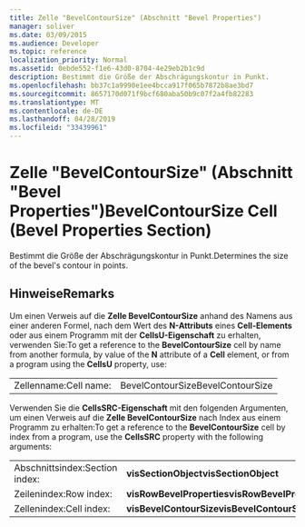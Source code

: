 ```yaml
---
title: Zelle "BevelContourSize" (Abschnitt "Bevel Properties")
manager: soliver
ms.date: 03/09/2015
ms.audience: Developer
ms.topic: reference
localization_priority: Normal
ms.assetid: 0ebde552-f1e6-43d0-8704-4e29eb2b1c9d
description: Bestimmt die Größe der Abschrägungskontur in Punkt.
ms.openlocfilehash: bb37c1a9990e1ee4bcca917f065b7872b8ae3bd7
ms.sourcegitcommit: 8657170d071f9bcf680aba50b9c07f2a4fb82283
ms.translationtype: MT
ms.contentlocale: de-DE
ms.lasthandoff: 04/28/2019
ms.locfileid: "33439961"
---
```

# <a name="bevelcontoursize-cell-bevel-properties-section"></a><span data-ttu-id="51577-103">Zelle "BevelContourSize" (Abschnitt "Bevel Properties")</span><span class="sxs-lookup"><span data-stu-id="51577-103">BevelContourSize Cell (Bevel Properties Section)</span></span>

<span data-ttu-id="51577-104">Bestimmt die Größe der Abschrägungskontur in Punkt.</span><span class="sxs-lookup"><span data-stu-id="51577-104">Determines the size of the bevel's contour in points.</span></span> 
  
## <a name="remarks"></a><span data-ttu-id="51577-105">Hinweise</span><span class="sxs-lookup"><span data-stu-id="51577-105">Remarks</span></span>

<span data-ttu-id="51577-106">Um einen Verweis auf die **Zelle BevelContourSize** anhand des Namens aus einer anderen Formel, nach dem Wert des **N-Attributs** eines **Cell-Elements** oder aus einem Programm mit der **CellsU-Eigenschaft** zu erhalten, verwenden Sie:</span><span class="sxs-lookup"><span data-stu-id="51577-106">To get a reference to the **BevelContourSize** cell by name from another formula, by value of the **N** attribute of a **Cell** element, or from a program using the **CellsU** property, use:</span></span> 
  
|||
|:-----|:-----|
| <span data-ttu-id="51577-107">Zellenname:</span><span class="sxs-lookup"><span data-stu-id="51577-107">Cell name:</span></span>  <br/> | <span data-ttu-id="51577-108">BevelContourSize</span><span class="sxs-lookup"><span data-stu-id="51577-108">BevelContourSize</span></span>  <br/> |
   
<span data-ttu-id="51577-109">Verwenden Sie die **CellsSRC-Eigenschaft** mit den folgenden Argumenten, um einen Verweis auf die **Zelle BevelContourSize** nach Index aus einem Programm zu erhalten:</span><span class="sxs-lookup"><span data-stu-id="51577-109">To get a reference to the **BevelContourSize** cell by index from a program, use the **CellsSRC** property with the following arguments:</span></span> 
  
|||
|:-----|:-----|
| <span data-ttu-id="51577-110">Abschnittsindex:</span><span class="sxs-lookup"><span data-stu-id="51577-110">Section index:</span></span>  <br/> |<span data-ttu-id="51577-111">**visSectionObject**</span><span class="sxs-lookup"><span data-stu-id="51577-111">**visSectionObject**</span></span> <br/> |
| <span data-ttu-id="51577-112">Zeilenindex:</span><span class="sxs-lookup"><span data-stu-id="51577-112">Row index:</span></span>  <br/> |<span data-ttu-id="51577-113">**visRowBevelProperties**</span><span class="sxs-lookup"><span data-stu-id="51577-113">**visRowBevelProperties**</span></span> <br/> |
| <span data-ttu-id="51577-114">Zellenindex:</span><span class="sxs-lookup"><span data-stu-id="51577-114">Cell index:</span></span>  <br/> |<span data-ttu-id="51577-115">**visBevelContourSize**</span><span class="sxs-lookup"><span data-stu-id="51577-115">**visBevelContourSize**</span></span> <br/> |
   

